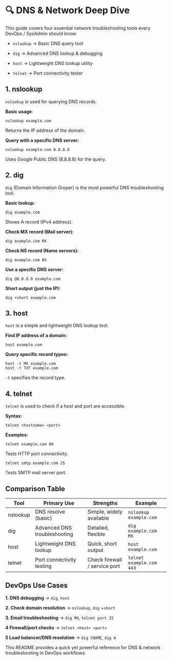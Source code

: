 # 🔍 DNS & Network Deep Dive

This guide covers four essential network troubleshooting tools every DevOps / SysAdmin should know:

- `nslookup` → Basic DNS query tool

- `dig` → Advanced DNS lookup & debugging

- `host` → Lightweight DNS lookup utility

- `telnet` → Port connectivity tester

## 1. nslookup

`nslookup` is used for querying DNS records.

**Basic usage**:
```
nslookup example.com
```
Returns the IP address of the domain.

**Query with a specific DNS server:**
```
nslookup example.com 8.8.8.8
```
Uses Google Public DNS (8.8.8.8) for the query.

## 2. dig

`dig` (Domain Information Groper) is the most powerful DNS troubleshooting tool.

**Basic lookup:**
```
dig example.com
```
Shows A record (IPv4 address).

**Check MX record (Mail server):**
```
dig example.com MX
```
**Check NS record (Name servers):**
```
dig example.com NS
```
**Use a specific DNS server:**
```
dig @8.8.8.8 example.com
```
**Short output (just the IP):**
```
dig +short example.com
```
## 3. host

`host` is a simple and lightweight DNS lookup tool.

**Find IP address of a domain:**
```
host example.com
```
**Query specific record types:**
```
host -t MX example.com
host -t TXT example.com
```

`-t` specifies the record type.

## 4. telnet

`telnet` is used to check if a host and port are accessible.

**Syntax:**
```
telnet <hostname> <port>
```
**Examples:**
```
telnet example.com 80
```
Tests HTTP port connectivity.
```
telnet smtp.example.com 25
```
Tests SMTP mail server port.
## Comparison Table
| Tool     | Primary Use                  | Strengths                     | Example                  |
| -------- | ---------------------------- | ----------------------------- | ------------------------ |
| nslookup | DNS resolve (basic)          | Simple, widely available      | `nslookup example.com`   |
| dig      | Advanced DNS troubleshooting | Detailed, flexible            | `dig example.com MX`     |
| host     | Lightweight DNS lookup       | Quick, short output           | `host example.com`       |
| telnet   | Port connectivity testing    | Check firewall / service port | `telnet example.com 443` |


## DevOps Use Cases

**1. DNS debugging** → `dig`, `host`

**2. Check domain resolution** → `nslookup`, `dig` +`short`

**3. Email troubleshooting** → `dig MX`, `telnet port 25`

**4 Firewall/port checks** → `telnet <host> <port>`

**5 Load balancer/DNS resolution** → `dig CNAME`, `dig A`

This README provides a quick yet powerful reference for DNS & network troubleshooting in DevOps workflows.